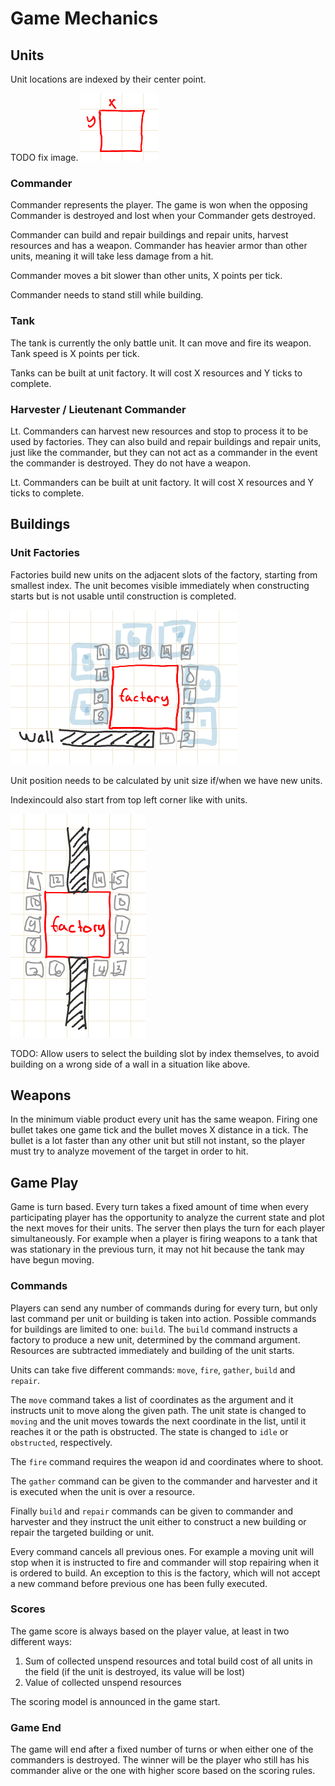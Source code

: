 # Game Mechanics

## Units

Unit locations are indexed by their center point.

TODO fix image.
![unitIndex]

### Commander

Commander represents the player. The game is won when the opposing Commander
is destroyed and lost when your Commander gets destroyed.

Commander can build and repair buildings and repair units, harvest resources 
and has a weapon. Commander has heavier armor than other units, meaning it 
will take less damage from a hit.

Commander moves a bit slower than other units, X points per tick.

Commander needs to stand still while building.

### Tank

The tank is currently the only battle unit. It can move and fire its weapon.
Tank speed is X points per tick.

Tanks can be built at unit factory. It will cost X resources and Y ticks to
complete.

### Harvester / Lieutenant Commander

Lt. Commanders can harvest new resources and stop to process it to be used by
factories. They can also build and repair buildings and repair units, just
like the commander, but they can not act as a commander in the event the
commander is destroyed. They do not have a weapon.

Lt. Commanders can be built at unit factory. It will cost X resources and Y 
ticks to complete.

## Buildings

### Unit Factories

Factories build new units on the adjacent slots of the factory, starting from
smallest index. The unit becomes visible immediately when constructing starts
but is not usable until construction is completed.

![factoryBuilding1]

Unit position needs to be calculated by unit size if/when we have new units.

Indexincould also start from top left corner like with units.

![factoryBuilding2]

TODO: Allow users to select the building slot by index themselves, to avoid
building on a wrong side of a wall in a situation like above.

## Weapons

In the minimum viable product every unit has the same weapon. Firing one bullet
takes one game tick and the bullet moves X distance in a tick. The bullet is a
lot faster than any other unit but still not instant, so the player must try to
analyze movement of the target in order to hit.

## Game Play

Game is turn based. Every turn takes a fixed amount of time when every 
participating player has the opportunity to analyze the current state and plot
the next moves for their units. The server then plays the turn for each player
simultaneously. For example when a player is firing weapons to a tank that was
stationary in the previous turn, it may not hit because the tank may have begun
moving.

### Commands

Players can send any number of commands during for every turn, but only last
command per unit or building is taken into action. Possible commands for
buildings are limited to one: `build`. The `build` command instructs a factory
to produce a new unit, determined by the command argument. Resources are
subtracted immediately and building of the unit starts.

Units can take five different commands: `move`, `fire`, `gather`, `build` and
`repair`.

The `move` command takes a list of coordinates as the argument and it
instructs unit to move along the given path. The unit state is changed to 
`moving` and the unit moves towards the next coordinate in the list, until it
reaches it or the path is obstructed. The state is changed to `idle` or 
`obstructed`, respectively. 

The `fire` command requires the weapon id and 
coordinates where to shoot. 

The `gather` command can be given to the commander
and harvester and it is executed when the unit is over a resource. 

Finally `build` and `repair` commands can be given to commander and harvester
and they instruct the unit either to construct a new building or repair the
targeted building or unit.

Every command cancels all previous ones. For example a moving unit will stop
when it is instructed to fire and commander will stop repairing when it is
ordered to build. An exception to this is the factory, which will not accept
a new command before previous one has been fully executed.

### Scores

The game score is always based on the player value, at least in two different
ways:

 1. Sum of collected unspend resources and total build cost of all units in
    the field (if the unit is destroyed, its value will be lost)
 2. Value of collected unspend resources

The scoring model is announced in the game start.

### Game End

The game will end after a fixed number of turns or when either one of the
commanders is destroyed. The winner will be the player who still has his
commander alive or the one with higher score based on the scoring rules.


[unitIndex]: unit_indexin.png
[factoryBuilding1]: factory_building1.png
[factoryBuilding2]: factory_building2.png

